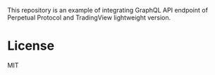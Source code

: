 This repository is an example of integrating GraphQL API endpoint of Perpetual Protocol and TradingView lightweight version.

# License

MIT
